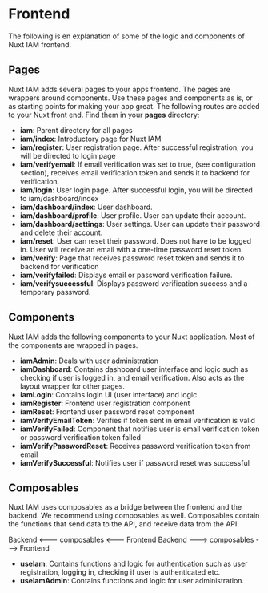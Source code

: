 # Frontend

The following is en explanation of some of the logic and components of Nuxt IAM frontend.

## Pages

Nuxt IAM adds several pages to your apps frontend. The pages are wrappers around components. Use these pages and components as is, or as starting points for making your app great. The following routes are added to your Nuxt front end. Find them in your **pages** directory:

- **iam**: Parent directory for all pages
- **iam/index**: Introductory page for Nuxt IAM
- **iam/register**: User registration page. After successful registration, you will be directed to login page
- **iam/verifyemail**: If email verification was set to true, (see configuration section), receives email verification token and sends it to backend for verification.
- **iam/login**: User login page. After successful login, you will be directed to iam/dashboard/index
- **iam/dashboard/index**: User dashboard.
- **iam/dashboard/profile**: User profile. User can update their account.
- **iam/dashboard/settings**: User settings. User can update their password and delete their account.
- **iam/reset**: User can reset their password. Does not have to be logged in. User will receive an email with a one-time password reset token.
- **iam/verify**: Page that receives password reset token and sends it to backend for verification
- **iam/verifyfailed**: Displays email or password verification failure.
- **iam/verifysuccessful**: Displays password verification success and a temporary password.

## Components

Nuxt IAM adds the following components to your Nuxt application. Most of the components are wrapped in pages.

- **iamAdmin**: Deals with user administration
- **iamDashboard**: Contains dashboard user interface and logic such as checking if user is logged in, and email verification. Also acts as the layout wrapper for other pages.
- **iamLogin**: Contains login UI (user interface) and logic
- **iamRegister**: Frontend user registration component
- **iamReset**: Frontend user password reset component
- **iamVerifyEmailToken**: Verifies if token sent in email verification is valid
- **iamVerifyFailed**: Component that notifies user is email verification token or password verification token failed
- **iamVerifyPasswordReset**: Receives password verification token from email
- **iamVerifySuccessful**: Notifies user if password reset was successful

## Composables

Nuxt IAM uses composables as a bridge between the frontend and the backend. We recommend using composables as well. Composables contain the functions that send data to the API, and receive data from the API.

Backend <--- composables <--- Frontend
Backend ---> composables ---> Frontend

- **useIam**: Contains functions and logic for authentication such as user registration, logging in, checking if user is authenticated etc.
- **useIamAdmin**: Contains functions and logic for user administration.

